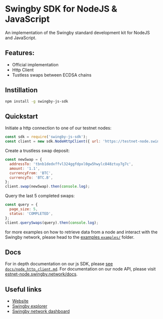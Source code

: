 # Swingby SDK for NodeJS & JavaScript

An implementation of the Swingby standard development kit for NodeJS and JavaScript.

## Features:

- Official implementation
- Http Client
- Tustless swaps between ECDSA chains

## Instillation

```bash
npm install -g swingby-js-sdk
```

## Quickstart

Initiate a http connection to one of our testnet nodes:

```js
const sdk = require('swingby-js-sdk');
const client = new sdk.NodeHttpClient({ url: 'https://testnet-node.swingby.network' });
```

Create a trustless swap deposit:

```js
const newSwap = {
  addressTo: 'tbnb1dedxffvl324ggfdpxl0gw5hwylc848ztuy7g7c',
  amount: '1.1',
  currencyFrom: 'BTC',
  currencyTo: 'BTC.B',
};
client.swap(newSwap).then(console.log);
```

Query the last 5 completed swaps:

```js
const query = {
  page_size: 5,
  status: 'COMPLETED',
};
client.querySwaps(query).then(console.log);
```

for more examples on how to retrieve data from a node and interact with the Swingby network, please
head to the [examples `examples/`](/examples) folder.

## Docs

For in depth documentation on our js SDK, please
[see `docs/node_http_client.md`](/docs/node_http_client.md). For documentation on our node API,
please visit [estnet-node.swingby.network/docs](https://testnet-node.swingby.network/).

## Useful links

- [Website](https://swingby.network)
- [Swingby explorer](https://bridge-testnet.swingby.network/explorer)
- [Swingby network dashboard](https://testnet-node.swingby.network/)
